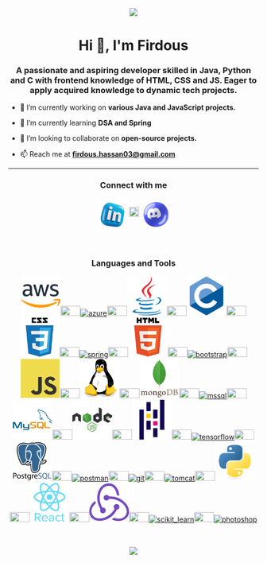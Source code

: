 <div id="header" align="center">
  <img src="https://i.giphy.com/media/v1.Y2lkPTc5MGI3NjExYXV3NHVsaTNranpnZjcxc2IyM3FyNHN6OWMyY29vMnhna205eTFnZiZlcD12MV9pbnRlcm5hbF9naWZfYnlfaWQmY3Q9Zw/g2jj9VAIBluIreVNsb/giphy.gif" />
</div>

<h1 align="center">Hi 👋, I'm Firdous</h1>
<h3 align="center">A passionate and aspiring developer skilled in Java, Python and C with frontend knowledge of HTML, CSS and JS. Eager to apply acquired knowledge to
dynamic tech projects.</h3>

- 🔭 I’m currently working on **various Java and JavaScript projects.**

- 🌱 I’m currently learning **DSA and Spring**

- 👯 I’m looking to collaborate on **open-source projects.**

- 📫 Reach me at **firdous.hassan03@gmail.com**
-------------------------------------------------------------------------------

<h3 align="center">Connect with me </h3>
<p align="center"><a href="https://linkedin.com/in/firdous-hassan" target="_blank"><img align="center" src="./LinkedIn.png" alt="firdous-hassan" height="66" width="66" /></a><img src = "https://upload.wikimedia.org/wikipedia/commons/4/48/BLANK_ICON.png" width="20" height="20"/>
<a href="https://discord.gg/2GDc3EmE" target="_blank"><img align="center" src="./Discord.png" alt="2GDc3EmE" height="60" width="60" /></a></p>

<p><br></p>

<h3 align="center">Languages and Tools</h3>
<p align="center"> <a href="https://aws.amazon.com" target="_blank" rel="noreferrer"><img src="https://raw.githubusercontent.com/devicons/devicon/master/icons/amazonwebservices/amazonwebservices-original-wordmark.svg" alt="aws" width="80" height="80"/></a><img src = "https://upload.wikimedia.org/wikipedia/commons/4/48/BLANK_ICON.png" width="40" height="20"/><a href="https://azure.microsoft.com/en-in/" target="_blank" rel="noreferrer"><img src="https://www.vectorlogo.zone/logos/microsoft_azure/microsoft_azure-icon.svg" alt="azure" width="80" height="80"/></a><img src = "https://upload.wikimedia.org/wikipedia/commons/4/48/BLANK_ICON.png" width="40" height="20"/><a href="https://www.java.com" target="_blank" rel="noreferrer"><img src="https://raw.githubusercontent.com/devicons/devicon/master/icons/java/java-original.svg" alt="java" width="80" height="80"/></a><img src = "https://upload.wikimedia.org/wikipedia/commons/4/48/BLANK_ICON.png" width="40" height="20"/><a href="https://www.cprogramming.com/" target="_blank" rel="noreferrer"><img src="https://raw.githubusercontent.com/devicons/devicon/master/icons/c/c-original.svg" alt="c" width="80" height="80"/></a><img src = "https://upload.wikimedia.org/wikipedia/commons/4/48/BLANK_ICON.png" width="40" height="20"/><a href="https://www.w3schools.com/css/" target="_blank" rel="noreferrer"><img src="https://raw.githubusercontent.com/devicons/devicon/master/icons/css3/css3-original-wordmark.svg" alt="css3" width="80" height="80"/></a><img src = "https://upload.wikimedia.org/wikipedia/commons/4/48/BLANK_ICON.png" width="40" height="20"/><a href="https://spring.io/" target="_blank" rel="noreferrer"><img src="https://www.vectorlogo.zone/logos/springio/springio-icon.svg" alt="spring" width="80" height="80"/></a><img src = "https://upload.wikimedia.org/wikipedia/commons/4/48/BLANK_ICON.png" width="40" height="20"/><a href="https://www.w3.org/html/" target="_blank" rel="noreferrer"><img src="https://raw.githubusercontent.com/devicons/devicon/master/icons/html5/html5-original-wordmark.svg" alt="html5" width="80" height="80"/></a><img src = "https://upload.wikimedia.org/wikipedia/commons/4/48/BLANK_ICON.png" width="40" height="20"/><a href="https://getbootstrap.com" target="_blank" rel="noreferrer"><img src="https://upload.wikimedia.org/wikipedia/commons/thumb/b/b2/Bootstrap_logo.svg/512px-Bootstrap_logo.svg.png" alt="bootstrap" width="90" height="70"/></a><img src = "https://upload.wikimedia.org/wikipedia/commons/4/48/BLANK_ICON.png" width="40" height="20"/><a href="https://developer.mozilla.org/en-US/docs/Web/JavaScript" target="_blank" rel="noreferrer"><img src="https://raw.githubusercontent.com/devicons/devicon/master/icons/javascript/javascript-original.svg" alt="javascript" width="80" height="80"/></a><img src = "https://upload.wikimedia.org/wikipedia/commons/4/48/BLANK_ICON.png" width="40" height="20"/><a href="https://www.linux.org/" target="_blank" rel="noreferrer"><img src="https://raw.githubusercontent.com/devicons/devicon/master/icons/linux/linux-original.svg" alt="linux" width="80" height="80"/></a><img src = "https://upload.wikimedia.org/wikipedia/commons/4/48/BLANK_ICON.png" width="40" height="20"/><a href="https://www.mongodb.com/" target="_blank" rel="noreferrer"><img src="https://raw.githubusercontent.com/devicons/devicon/master/icons/mongodb/mongodb-original-wordmark.svg" alt="mongodb" width="80" height="80"/></a><img src = "https://upload.wikimedia.org/wikipedia/commons/4/48/BLANK_ICON.png" width="40" height="20"/><a href="https://www.microsoft.com/en-us/sql-server" target="_blank" rel="noreferrer"><img src="https://www.svgrepo.com/show/303229/microsoft-sql-server-logo.svg" alt="mssql" width="80" height="80"/></a><img src = "https://upload.wikimedia.org/wikipedia/commons/4/48/BLANK_ICON.png" width="40" height="20"/><a href="https://www.mysql.com/" target="_blank" rel="noreferrer"><img src="https://raw.githubusercontent.com/devicons/devicon/master/icons/mysql/mysql-original-wordmark.svg" alt="mysql" width="80" height="80"/></a><img src = "https://upload.wikimedia.org/wikipedia/commons/4/48/BLANK_ICON.png" width="40" height="20"/><a href="https://nodejs.org" target="_blank" rel="noreferrer"><img src="https://raw.githubusercontent.com/devicons/devicon/master/icons/nodejs/nodejs-original-wordmark.svg" alt="nodejs" width="80" height="80"/></a><img src = "https://upload.wikimedia.org/wikipedia/commons/4/48/BLANK_ICON.png" width="40" height="20"/><a href="https://pandas.pydata.org/" target="_blank" rel="noreferrer"><img src="https://raw.githubusercontent.com/devicons/devicon/2ae2a900d2f041da66e950e4d48052658d850630/icons/pandas/pandas-original.svg" alt="pandas" width="80" height="80"/></a><img src = "https://upload.wikimedia.org/wikipedia/commons/4/48/BLANK_ICON.png" width="40" height="20"/><a href="https://www.tensorflow.org" target="_blank" rel="noreferrer"><img src="https://www.vectorlogo.zone/logos/tensorflow/tensorflow-icon.svg" alt="tensorflow" width="80" height="80"/></a><img src = "https://upload.wikimedia.org/wikipedia/commons/4/48/BLANK_ICON.png" width="40" height="20"/><a href="https://www.postgresql.org" target="_blank" rel="noreferrer"><img src="https://raw.githubusercontent.com/devicons/devicon/master/icons/postgresql/postgresql-original-wordmark.svg" alt="postgresql" width="80" height="80"/></a><img src = "https://upload.wikimedia.org/wikipedia/commons/4/48/BLANK_ICON.png" width="40" height="20"/><a href="https://postman.com" target="_blank" rel="noreferrer"><img src="https://www.vectorlogo.zone/logos/getpostman/getpostman-icon.svg" alt="postman" width="80" height="80"/></a><img src = "https://upload.wikimedia.org/wikipedia/commons/4/48/BLANK_ICON.png" width="40" height="20"/><a href="https://git-scm.com/" target="_blank" rel="noreferrer"><img src="https://www.vectorlogo.zone/logos/git-scm/git-scm-icon.svg" alt="git" width="80" height="80"/></a><img src = "https://upload.wikimedia.org/wikipedia/commons/4/48/BLANK_ICON.png" width="40" height="20"/><a href="https://tomcat.apache.org/" target="_blank" rel="noreferrer"><img src="https://tomcat.apache.org/res/images/tomcat.png" alt="tomcat" width="80" height="80"/></a><img src = "https://upload.wikimedia.org/wikipedia/commons/4/48/BLANK_ICON.png" width="40" height="20"/><a href="https://www.python.org" target="_blank" rel="noreferrer"><img src="https://raw.githubusercontent.com/devicons/devicon/master/icons/python/python-original.svg" alt="python" width="80" height="80"/></a><img src = "https://upload.wikimedia.org/wikipedia/commons/4/48/BLANK_ICON.png" width="40" height="20"/><a href="https://reactjs.org/" target="_blank" rel="noreferrer"><img src="https://raw.githubusercontent.com/devicons/devicon/master/icons/react/react-original-wordmark.svg" alt="react" width="80" height="80"/></a><img src = "https://upload.wikimedia.org/wikipedia/commons/4/48/BLANK_ICON.png" width="40" height="20"/><a href="https://redux.js.org" target="_blank" rel="noreferrer"><img src="https://raw.githubusercontent.com/devicons/devicon/master/icons/redux/redux-original.svg" alt="redux" width="80" height="80"/></a><img src = "https://upload.wikimedia.org/wikipedia/commons/4/48/BLANK_ICON.png" width="40" height="20"/><a href="https://scikit-learn.org/" target="_blank" rel="noreferrer"><img src="https://upload.wikimedia.org/wikipedia/commons/0/05/Scikit_learn_logo_small.svg" alt="scikit_learn" width="80" height="80"/></a><img src = "https://upload.wikimedia.org/wikipedia/commons/4/48/BLANK_ICON.png" width="40" height="20"/><a href="https://www.photoshop.com/en" target="_blank" rel="noreferrer"><img src="https://upload.wikimedia.org/wikipedia/commons/thumb/a/af/Adobe_Photoshop_CC_icon.svg/180px-Adobe_Photoshop_CC_icon.svg.png" alt="photoshop" width="80" height="80"/></a></p>

<p><br></p>

<p align="center"><img align="center" src="https://github-readme-stats.vercel.app/api/top-langs/?username=firdoushassan&theme=tokyonight&hide_border=false&include_all_commits=false&count_private=false&layout=compact" /></p>

